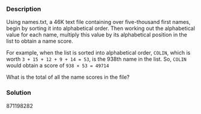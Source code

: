 ### Description
Using names.txt, a 46K text file containing over five-thousand first names, begin by sorting it into alphabetical order. Then working out the alphabetical value for each name, multiply this value by its alphabetical position in the list to obtain a name score.

For example, when the list is sorted into alphabetical order, `COLIN`, which is worth `3 + 15 + 12 + 9 + 14 = 53`, is the 938th name in the list. So, `COLIN` would obtain a score of `938 × 53 = 49714`

What is the total of all the name scores in the file?


### Solution
871198282